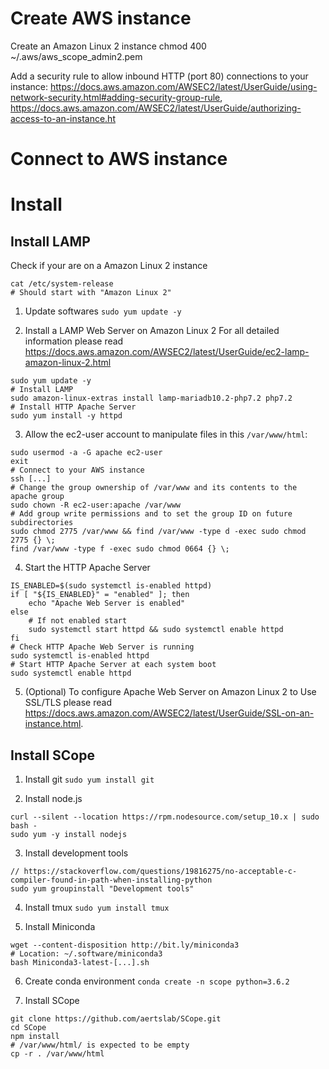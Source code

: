 # Create AWS instance

Create an Amazon Linux 2 instance
chmod 400 ~/.aws/aws_scope_admin2.pem

Add a security rule to allow inbound HTTP (port 80) connections to your instance: https://docs.aws.amazon.com/AWSEC2/latest/UserGuide/using-network-security.html#adding-security-group-rule, https://docs.aws.amazon.com/AWSEC2/latest/UserGuide/authorizing-access-to-an-instance.ht

# Connect to AWS instance

# Install

## Install LAMP

Check if your are on a Amazon Linux 2 instance
```
cat /etc/system-release
# Should start with "Amazon Linux 2"
```

1. Update softwares
```sudo yum update -y```

2. Install a LAMP Web Server on Amazon Linux 2
For all detailed information please read https://docs.aws.amazon.com/AWSEC2/latest/UserGuide/ec2-lamp-amazon-linux-2.html

```
sudo yum update -y
# Install LAMP
sudo amazon-linux-extras install lamp-mariadb10.2-php7.2 php7.2
# Install HTTP Apache Server
sudo yum install -y httpd
```

3. Allow the ec2-user account to manipulate files in this `/var/www/html`:
```
sudo usermod -a -G apache ec2-user
exit
# Connect to your AWS instance
ssh [...]
# Change the group ownership of /var/www and its contents to the apache group
sudo chown -R ec2-user:apache /var/www
# Add group write permissions and to set the group ID on future subdirectories
sudo chmod 2775 /var/www && find /var/www -type d -exec sudo chmod 2775 {} \;
find /var/www -type f -exec sudo chmod 0664 {} \;
```

4. Start the HTTP Apache Server
```
IS_ENABLED=$(sudo systemctl is-enabled httpd)
if [ "${IS_ENABLED}" = "enabled" ]; then
    echo "Apache Web Server is enabled"
else
    # If not enabled start
    sudo systemctl start httpd && sudo systemctl enable httpd
fi
# Check HTTP Apache Web Server is running
sudo systemctl is-enabled httpd
# Start HTTP Apache Server at each system boot
sudo systemctl enable httpd
```

5. (Optional) To configure Apache Web Server on Amazon Linux 2 to Use SSL/TLS please read https://docs.aws.amazon.com/AWSEC2/latest/UserGuide/SSL-on-an-instance.html.

## Install SCope

1. Install git
```sudo yum install git```

2. Install node.js
```
curl --silent --location https://rpm.nodesource.com/setup_10.x | sudo bash -
sudo yum -y install nodejs
```

3. Install development tools
```
// https://stackoverflow.com/questions/19816275/no-acceptable-c-compiler-found-in-path-when-installing-python
sudo yum groupinstall "Development tools"
```

4. Install tmux
```sudo yum install tmux```

5. Install Miniconda
```
wget --content-disposition http://bit.ly/miniconda3
# Location: ~/.software/miniconda3
bash Miniconda3-latest-[...].sh
```

6. Create conda environment
```conda create -n scope python=3.6.2```

7. Install SCope
```
git clone https://github.com/aertslab/SCope.git
cd SCope
npm install
# /var/www/html/ is expected to be empty
cp -r . /var/www/html
```
